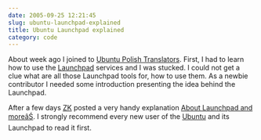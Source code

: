 ```yaml
---
date: 2005-09-25 12:21:45
slug: ubuntu-launchpad-explained
title: Ubuntu Launchpad explained
category: code
---
```


About week ago I joined to  [Ubuntu Polish Translators](https://launchpad.net/people/ubuntu-l10n-pl). 
First, I had to learn how to use the [Launchpad](https://launchpad.net/) services and I was stucked. 
I could not get a clue what are all those Launchpad tools for, how to use them. 
As a newbie contributor I needed some introduction presenting the idea behind the Launchpad.

After a few days [ZK](http://www.suxx.pl/blog) posted a very handy explanation 
[About Launchpad and moreâŚ](http://www.suxx.pl/blog/index.php/2005/09/20/about-launchpad-and-more/). 
I strongly recommend  every new user of the [Ubuntu](http://www.ubuntu.com) and its Launchpad to read it first.
